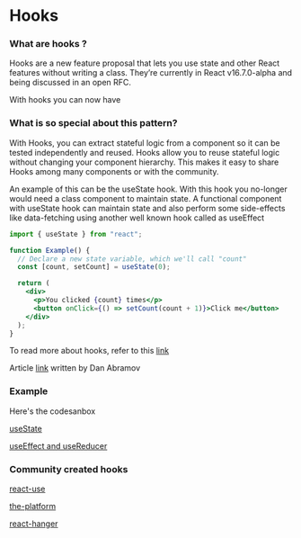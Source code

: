 # Hooks

### What are hooks ?

Hooks are a new feature proposal that lets you use state and other React features without writing a class. They’re currently in React v16.7.0-alpha and being discussed in an open RFC.

With hooks you can now have

### What is so special about this pattern?

With Hooks, you can extract stateful logic from a component so it can be tested independently and reused. Hooks allow you to reuse stateful logic without changing your component hierarchy. This makes it easy to share Hooks among many components or with the community.

An example of this can be the useState hook. With this hook you no-longer would need a class component to maintain state.
A functional component with useState hook can maintain state and also perform some side-effects like data-fetching using another well known hook called as useEffect

```jsx
import { useState } from "react";

function Example() {
  // Declare a new state variable, which we'll call "count"
  const [count, setCount] = useState(0);

  return (
    <div>
      <p>You clicked {count} times</p>
      <button onClick={() => setCount(count + 1)}>Click me</button>
    </div>
  );
}
```

To read more about hooks, refer to this [link](https://reactjs.org/docs/hooks-intro.html
)

Article [link](https://medium.com/@dan_abramov/making-sense-of-react-hooks-fdbde8803889) written by Dan Abramov


### Example

Here's the codesanbox

[useState](https://codesandbox.io/s/l7407qjzjm)

[useEffect and useReducer](https://codesandbox.io/s/6x41m44wqz)

### Community created hooks

[react-use](https://github.com/streamich/react-use)

[the-platform](https://github.com/palmerhq/the-platform)

[react-hanger](https://github.com/kitze/react-hanger)
